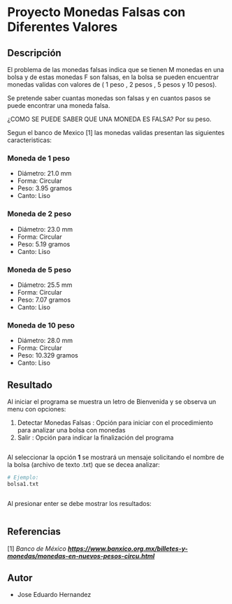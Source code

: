 # Proyecto Monedas Falsas con Diferentes Valores
## Descripción
El problema de las monedas falsas indica que se tienen M monedas en una bolsa y de estas monedas F son falsas, en la bolsa
se pueden encuentrar monedas validas con valores de ( 1 peso , 2 pesos , 5 pesos y 10 pesos). 

Se pretende saber cuantas monedas son falsas y en cuantos pasos se puede encontrar una moneda falsa.

¿COMO SE PUEDE SABER QUE UNA MONEDA ES FALSA? Por su peso.

Segun el banco de Mexico [1] las monedas validas presentan las siguientes caracteristicas:

### Moneda de 1 peso

- Diámetro: 21.0 mm
- Forma: Circular
- Peso: 3.95 gramos
- Canto: Liso

### Moneda de 2 peso

- Diámetro: 23.0 mm
- Forma: Circular
- Peso: 5.19 gramos
- Canto: Liso

### Moneda de 5 peso

- Diámetro: 25.5 mm
- Forma: Circular
- Peso: 7.07 gramos
- Canto: Liso

### Moneda de 10 peso

- Diámetro: 28.0 mm
- Forma: Circular
- Peso: 10.329 gramos
- Canto: Liso

## Resultado

Al iniciar el programa se muestra un letro de Bienvenida y se observa un menu con opciones:
 1. Detectar Monedas Falsas : Opción para iniciar con el procedimiento para analizar una bolsa con monedas
 2. Salir : Opción para indicar la finalización del programa

 ![]()

Al seleccionar la opción **1** se mostrará un mensaje solicitando el nombre de la bolsa (archivo de texto .txt)
que se decea analizar:

```sh
# Ejemplo:
bolsa1.txt
```
 ![]()

Al presionar enter se debe mostrar los resultados:

 ![]()

## Referencias
[1] *Banco de México* ***https://www.banxico.org.mx/billetes-y-monedas/monedas-en-nuevos-pesos-circu.html***

## Autor
- Jose Eduardo Hernandez